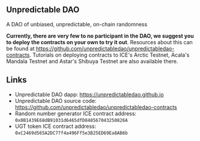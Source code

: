 ## Unpredictable DAO

A DAO of unbiased, unpredictable, on-chain randomness

**Currently, there are very few to no participant in the DAO, we suggest you to deploy the contracts on your own to try it out**. Resources about this can be found at https://github.com/unpredictabledao/unpredictabledao-contracts. Tutorials on deploying contracts to ICE's Arctic Testnet, Acala's Mandala Testnet and Astar's Shibuya Testnet are also available there.

## Links

* Unpredictable DAO dapp: https://unpredictabledao.github.io
* Unpredictable DAO source code: https://github.com/unpredictabledao/unpredictabledao-contracts
* Random number generator ICE contract address: `0x0B1439E68dB91031d6465dfD848567043250826A`
* UGT token ICE contract address: `0xC2469d565A2DC77f4a496Ff5e3B25ED69Ea8AB6b`
